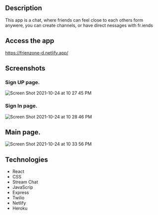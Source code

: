 
## Description

This app is a chat, where friends can feel close to each others form anywere, you can create channels, or have direct nessages with fr.iends

## Access the app

https://frienzone-d.netlify.app/

## Screenshots

### Sign UP page.

![Screen Shot 2021-10-24 at 10 27 45 PM](https://user-images.githubusercontent.com/87623043/138625807-31c04ed6-5ffa-48a4-8746-65b2780c9050.png)


### Sign In page.

![Screen Shot 2021-10-24 at 10 28 46 PM](https://user-images.githubusercontent.com/87623043/138625900-b255cfaa-b0e8-43bf-b4e4-c08a8e895583.png)


## Main page.

![Screen Shot 2021-10-24 at 10 33 56 PM](https://user-images.githubusercontent.com/87623043/138626286-3a7dab3b-b711-4174-87af-2db39f76046b.png)

## Technologies
- React
- CSS
- Stream Chat
- JavaScrip
- Express
- Twilio
- Netlify
- Heroku
